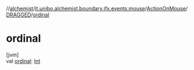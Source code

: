 //[alchemist](../../../../index.md)/[it.unibo.alchemist.boundary.jfx.events.mouse](../../index.md)/[ActionOnMouse](../index.md)/[DRAGGED](index.md)/[ordinal](ordinal.md)

# ordinal

[jvm]\
val [ordinal](ordinal.md): [Int](https://kotlinlang.org/api/latest/jvm/stdlib/kotlin/-int/index.html)

